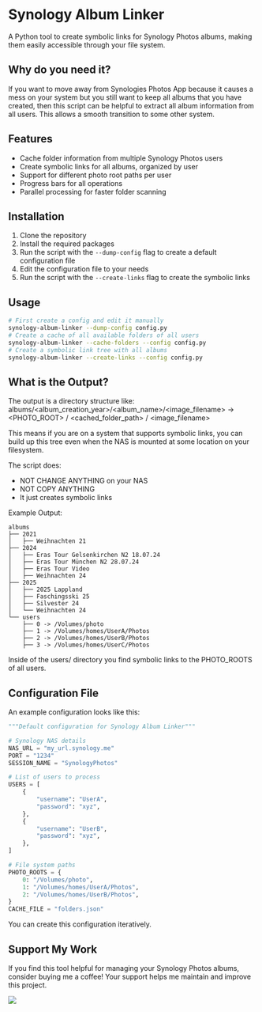 # Synology Album Linker

A Python tool to create symbolic links for Synology Photos albums, making them easily accessible through your file system.

## Why do you need it?

If you want to move away from Synologies Photos App because it causes a mess on your system but you still want to keep
all albums that you have created, then this script can be helpful to extract all album information from all users.
This allows a smooth transition to some other system.

## Features

- Cache folder information from multiple Synology Photos users
- Create symbolic links for all albums, organized by user
- Support for different photo root paths per user
- Progress bars for all operations
- Parallel processing for faster folder scanning

## Installation

1. Clone the repository
2. Install the required packages
3. Run the script with the `--dump-config` flag to create a default configuration file
4. Edit the configuration file to your needs
5. Run the script with the `--create-links` flag to create the symbolic links

## Usage

```bash
# First create a config and edit it manually
synology-album-linker --dump-config config.py
# Create a cache of all available folders of all users
synology-album-linker --cache-folders --config config.py
# Create a symbolic link tree with all albums
synology-album-linker --create-links --config config.py
```

## What is the Output?

The output is a directory structure like:
albums/<album_creation_year>/<album_name>/<image_filename> -> <PHOTO_ROOT> / <cached_folder_path> / <image_filename>

This means if you are on a system that supports symbolic links, you can build up this tree even when the NAS is mounted at some location on your filesystem.

The script does:
- NOT CHANGE ANYTHING on your NAS
- NOT COPY ANYTHING
- It just creates symbolic links

Example Output:

```
albums
├── 2021
│   ├── Weihnachten 21
├── 2024
│   ├── Eras Tour Gelsenkirchen N2 18.07.24
│   ├── Eras Tour München N2 28.07.24
│   ├── Eras Tour Video
│   ├── Weihnachten 24
├── 2025
│   ├── 2025 Lappland
│   ├── Faschingsski 25
│   ├── Silvester 24
│   └── Weihnachten 24
└── users
    ├── 0 -> /Volumes/photo
    ├── 1 -> /Volumes/homes/UserA/Photos
    ├── 2 -> /Volumes/homes/UserB/Photos
    ├── 3 -> /Volumes/homes/UserC/Photos
```
Inside of the users/ directory you find symbolic links to the PHOTO_ROOTS of all users.


## Configuration File

An example configuration looks like this:

``` py
"""Default configuration for Synology Album Linker"""

# Synology NAS details
NAS_URL = "my_url.synology.me"
PORT = "1234"
SESSION_NAME = "SynologyPhotos"

# List of users to process
USERS = [
    {
        "username": "UserA",
        "password": "xyz",
    },
    {
        "username": "UserB",
        "password": "xyz",
    },
]

# File system paths
PHOTO_ROOTS = {
    0: "/Volumes/photo",
    1: "/Volumes/homes/UserA/Photos",
    2: "/Volumes/homes/UserB/Photos",
}
CACHE_FILE = "folders.json"
```

You can create this configuration iteratively.


## Support My Work

If you find this tool helpful for managing your Synology Photos albums, consider buying me a coffee! Your support helps me maintain and improve this project.

<a href="https://www.buymeacoffee.com/SeimSoft"><img src="https://img.buymeacoffee.com/button-api/?text=Buy me a coffee&emoji=&slug=SeimSoft&button_colour=FF5F5F&font_colour=ffffff&font_family=Cookie&outline_colour=000000&coffee_colour=FFDD00" /></a>